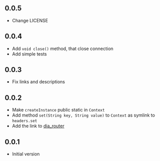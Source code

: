 ## 0.0.5

- Change LICENSE

## 0.0.4

- Add ```void close()``` method, that close connection
- Add simple tests

## 0.0.3

- Fix links and descriptions

## 0.0.2

- Make ```createInstance``` public static in ```Context```
- Add method ```set(String key, String value)``` to ```Context``` as symlink to ```headers.set```
- Add the link to [dia_router](https://github.com/unger1984/dia_router)

## 0.0.1

- Initial version
